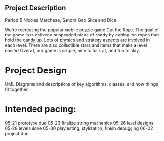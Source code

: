 ## Project Description

Period 5
Nicolas Marchese, Sandra Gao
Slice and Dice

We're recreating the popular mobile puzzle game Cut the Rope.
The goal of the game is to deliver a suspended piece of candy by cutting the ropes that hold the candy up.
Lots of physics and strategy aspects are involved in each level.
There are also collectible stars and items that make a level easier!
Overall, our game is simple, nice to look at, and fun to play.

# Project Design

UML Diagrams and descriptions of key algorithms, classes, and how things fit together.

# Intended pacing:

05-21 prototype due
05-23 finalize string mechanics
05-26 level designs
05-28 levels done
05-30 playtesting, stylization, finish debugging
06-02 project due

